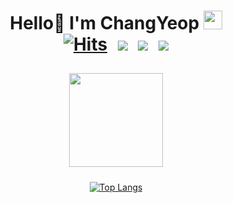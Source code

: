 <div align="center">

<!--   ![d4e3f847-c176-4ec8-a251-f6a13faa2c16](https://user-images.githubusercontent.com/45834367/151274118-1405955b-3cf9-4538-91b7-eb6b6dde8252.gif) -->

  # Hello👋 I'm ChangYeop <img src="https://github.com/TheDudeThatCode/TheDudeThatCode/blob/master/Assets/Rocket.gif?raw=true" width="30" height="30"><br>[![Hits](https://hits.seeyoufarm.com/api/count/incr/badge.svg?url=https%3A%2F%2Fgithub.com%2Fdionidip%2Fhit-counter&count_bg=%2379C83D&title_bg=%23555555&icon=&icon_color=%23E7E7E7&title=VISIT&edge_flat=true)](https://hits.seeyoufarm.com) <a href="https://velog.io/@paulus0617" target="_blank"><img src="https://img.shields.io/badge/Tech Blog-20C997?style=flat-square&logo=GitHub Sponsors&logoColor=white&link=mailto:quf8093@gmail.com" style="height : auto; margin-left : 10px; "/></a> <a href="https://bywindow.notion.site/ByWindow-bcbda7d81a2b48faadb152547f0aac75" target="_blank"><img src="https://img.shields.io/badge/RESUME-000000?style=flat-square&logo=Notion&logoColor=white" style="height : auto; margin-left : 10px; "/></a> <a href="mailto:paulus0617@gmail.com" target="_blank"><img src="https://img.shields.io/badge/Gmail-d14836?style=flat-square&logo=Gmail&logoColor=white&link=mailto:paulus0617@gmail.com" style="height : auto; margin-left : 10px;"/></a>

  <a href="https://solved.ac/paulus0617">
    <img align='center' src="http://mazassumnida.wtf/api/v2/generate_badge?boj=paulus0617" style="height:150px; width: auto; margin: 10px;">
  </a>

  [![Top Langs](https://github-readme-stats.vercel.app/api/top-langs/?username=dionidip&exclude_repo=LinuxProject,Machine-Learning-Project,Image-Processing-Algo&layout=compact)](https://github.com/dionidip?tab=repositories)

  
</div>

<!--
**dionidip/dionidip** is a ✨ _special_ ✨ repository because its `README.md` (this file) appears on your GitHub profile.

Here are some ideas to get you started:

- 🔭 I’m currently working on ...
- 🌱 I’m currently learning ...
- 👯 I’m looking to collaborate on ...
- 🤔 I’m looking for help with ...
- 💬 Ask me about ...
- 📫 How to reach me: ...
- 😄 Pronouns: ...
- ⚡ Fun fact: ...
-->
